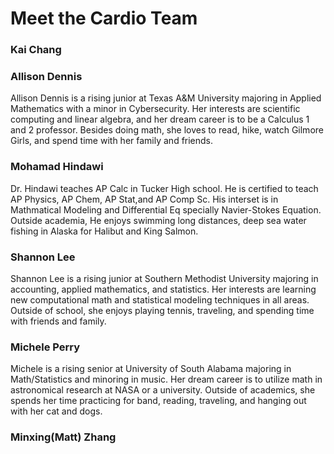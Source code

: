 # Meet the Cardio Team

### Kai Chang

### Allison Dennis
Allison Dennis is a rising junior at Texas A&M University majoring in Applied Mathematics with a minor in Cybersecurity. 
Her interests are scientific computing and linear algebra, and her dream career is to be a Calculus 1 and 2 professor. 
Besides doing math, she loves to read, hike, watch Gilmore Girls, and spend time with her family and friends. 

### Mohamad Hindawi
Dr. Hindawi teaches AP Calc in Tucker High school. He is certified to teach AP Physics, AP Chem, AP Stat,and AP Comp Sc. His interset is in Mathmatical Modeling and Differential Eq specially Navier-Stokes Equation. Outside academia, He enjoys swimming long distances, deep sea water fishing in Alaska for Halibut and King Salmon.

### Shannon Lee
Shannon Lee is a rising junior at Southern Methodist University majoring in accounting, applied mathematics, and statistics. 
Her interests are learning new computational math and statistical modeling techniques in all areas.
Outside of school, she enjoys playing tennis, traveling, and spending time with friends and family.

### Michele Perry
Michele is a rising senior at University of South Alabama majoring in Math/Statistics and minoring in music.  Her dream career is to utilize math in astronomical research at NASA or a university. Outside of academics, she spends her time practicing for band, reading, traveling, and hanging out with her cat and dogs.

### Minxing(Matt) Zhang
